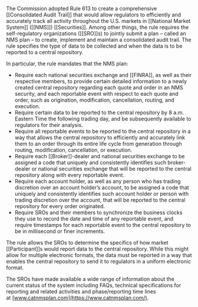 The Commission adopted Rule 613 to create a comprehensive [[Consolidated Audit Trail]] that would allow regulators to efficiently and accurately track all activity throughout the U.S. markets in [[National Market System]] ([[NMS]]) [[Securities]]. Among other things, the rule requires the self-regulatory organizations ([[SRO]]s) to jointly submit a plan – called an NMS plan – to create, implement and maintain a consolidated audit trail. The rule specifies the type of data to be collected and when the data is to be reported to a central repository.

In particular, the rule mandates that the NMS plan:

- Require each national securities exchange and [[FINRA]], as well as their respective members, to provide certain detailed information to a newly created central repository regarding each quote and order in an NMS security, and each reportable event with respect to each quote and order, such as origination, modification, cancellation, routing, and execution.
- Require certain data to be reported to the central repository by 8 a.m. Eastern Time the following trading day, and be subsequently available to regulators for their analysis.
- Require all reportable events to be reported to the central repository in a way that allows the central repository to efficiently and accurately link them to an order through its entire life cycle from generation through routing, modification, cancellation, or execution.
- Require each [[Broker]]-dealer and national securities exchange to be assigned a code that uniquely and consistently identifies such broker-dealer or national securities exchange that will be reported to the central repository along with every reportable event.
- Require each account holder, as well as any person who has trading discretion over an account holder’s account, to be assigned a code that uniquely and consistently identifies such account holder or person with trading discretion over the account, that will be reported to the central repository for every order originated.
- Require SROs and their members to synchronize the business clocks they use to record the date and time of any reportable event, and require timestamps for each reportable event to the central repository to be in millisecond or finer increments.

The rule allows the SROs to determine the specifics of how market [[Participant]]s would report data to the central repository. While this might allow for multiple electronic formats, the data must be reported in a way that enables the central repository to send it to regulators in a uniform electronic format.

The SROs have made available a wide range of information about the current status of the system including FAQs, technical specifications for reporting and related activities and phase/reporting time lines at [www.catnmsplan.com](https://www.catnmsplan.com/).